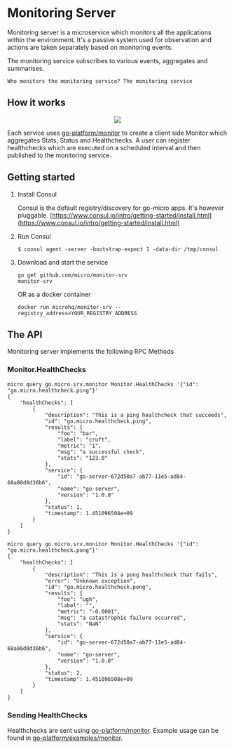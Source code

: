 # Monitoring Server

Monitoring server is a microservice which monitors all the applications within the environment. It's a passive system 
used for observation and actions are taken separately based on monitoring events.

The monitoring service subscribes to various events, aggregates and summarises.

```
Who monitors the monitoring service? The monitoring service
```

## How it works

<p align="center">
  <img src="https://github.com/micro/go-platform/blob/master/doc/monitor.png" />
</p>

Each service uses [go-platform/monitor](https://godoc.org/github.com/micro/go-platform/monitor) to create a client 
side Monitor which aggregates Stats, Status and Healthchecks. A user can register healthchecks which are executed 
on a scheduled interval and then published to the monitoring service.

## Getting started

1. Install Consul

	Consul is the default registry/discovery for go-micro apps. It's however pluggable.
	[https://www.consul.io/intro/getting-started/install.html](https://www.consul.io/intro/getting-started/install.html)

2. Run Consul
	```
	$ consul agent -server -bootstrap-expect 1 -data-dir /tmp/consul
	```

3. Download and start the service

	```shell
	go get github.com/micro/monitor-srv
	monitor-srv
	```

	OR as a docker container

	```shell
	docker run microhq/monitor-srv --registry_address=YOUR_REGISTRY_ADDRESS
	```

## The API
Monitoring server implements the following RPC Methods

### Monitor.HealthChecks
```shell
micro query go.micro.srv.monitor Monitor.HealthChecks '{"id": "go.micro.healthcheck.ping"}'
{
	"healthChecks": [
		{
			"description": "This is a ping healthcheck that succeeds",
			"id": "go.micro.healthcheck.ping",
			"results": {
				"foo": "bar",
				"label": "cruft",
				"metric": "1",
				"msg": "a successful check",
				"stats": "123.0"
			},
			"service": {
				"id": "go-server-672d50a7-ab77-11e5-ad84-68a86d0d36b6",
				"name": "go-server",
				"version": "1.0.0"
			},
			"status": 1,
			"timestamp": 1.451096504e+09
		}
	]
}

micro query go.micro.srv.monitor Monitor.HealthChecks '{"id": "go.micro.healthcheck.pong"}'
{
	"healthChecks": [
		{
			"description": "This is a pong healthcheck that fails",
			"error": "Unknown exception",
			"id": "go.micro.healthcheck.pong",
			"results": {
				"foo": "ugh",
				"label": "",
				"metric": "-0.0001",
				"msg": "a catastrophic failure occurred",
				"stats": "NaN"
			},
			"service": {
				"id": "go-server-672d50a7-ab77-11e5-ad84-68a86d0d36b6",
				"name": "go-server",
				"version": "1.0.0"
			},
			"status": 2,
			"timestamp": 1.451096508e+09
		}
	]
}
```

### Sending HealthChecks

Healthchecks are sent using [go-platform/monitor](https://github.com/micro/go-platform/blob/master/monitor/monitor.go). Example usage can be found in [go-platform/examples/monitor](https://github.com/micro/go-platform/blob/master/examples/monitor/monitor.go).

